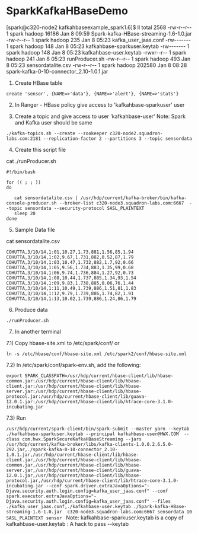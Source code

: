 # SparkKafkaHBaseDemo

[spark@c320-node2 kafkahbaseexample_spark1.6]$ ll
total 2568
-rw-r--r-- 1 spark hadoop   16186 Jan  8 09:59 Spark-kafka-HBase-streaming-1.6-1.0.jar
-rw-r--r-- 1 spark hadoop     235 Jan  8 05:23 kafka_user_jaas.conf
-rw------- 1 spark hadoop     148 Jan  8 05:23 kafkahbase-sparkuser.keytab
-rw------- 1 spark hadoop     148 Jan  8 05:23 kafkahbase-user.keytab
-rwxr--r-- 1 spark hadoop     241 Jan  8 05:23 runProducer.sh
-rw-r--r-- 1 spark hadoop     493 Jan  8 05:23 sensordatalite.csv
-rw-r--r-- 1 spark hadoop  202580 Jan  8 08:28 spark-kafka-0-10-connector_2.10-1.0.1.jar


1) Create HBase table
```
create 'sensor', {NAME=>'data'}, {NAME=>'alert'}, {NAME=>'stats'}
```
2) In Ranger - HBase policy give access to 'kafkahbase-sparkuser' user


3) Create a topic and give access to user 'kafkahbase-user'
Note: Spark and Kafka user should be same

```
./kafka-topics.sh --create --zookeeper c320-node2.squadron-labs.com:2181 --replication-factor 2 --partitions 3 --topic sensordata
```
4) Create this script file

cat ./runProducer.sh
```
#!/bin/bash

for (( ; ; ))
do

   cat sensordatalite.csv | /usr/hdp/current/kafka-broker/bin/kafka-console-producer.sh --broker-list c320-node3.squadron-labs.com:6667  --topic sensordata --security-protocol SASL_PLAINTEXT
   sleep 20
done
```


5) Sample Data file

cat sensordatalite.csv
```
COHUTTA,3/10/14,1:01,10.27,1.73,881,1.56,85,1.94
COHUTTA,3/10/14,1:02,9.67,1.731,882,0.52,87,1.79
COHUTTA,3/10/14,1:03,10.47,1.732,882,1.7,92,0.66
COHUTTA,3/10/14,1:05,9.56,1.734,883,1.35,99,0.68
COHUTTA,3/10/14,1:06,9.74,1.736,884,1.27,92,0.73
COHUTTA,3/10/14,1:08,10.44,1.737,885,1.34,93,1.54
COHUTTA,3/10/14,1:09,9.83,1.738,885,0.06,76,1.44
COHUTTA,3/10/14,1:11,10.49,1.739,886,1.51,81,1.83
COHUTTA,3/10/14,1:12,9.79,1.739,886,1.74,82,1.91
COHUTTA,3/10/14,1:13,10.02,1.739,886,1.24,86,1.79
```
6) Produce data
```
./runProducer.sh
```
7) In another terminal

7.1) Copy hbase-site.xml to /etc/spark/conf/  or
```
ln -s /etc/hbase/conf/hbase-site.xml /etc/spark2/conf/hbase-site.xml
```

7.2) In /etc/spark/conf/spark-env.sh, add the following:

```
export SPARK_CLASSPATH=/usr/hdp/current/hbase-client/lib/hbase-common.jar:/usr/hdp/current/hbase-client/lib/hbase-client.jar:/usr/hdp/current/hbase-client/lib/hbase-server.jar:/usr/hdp/current/hbase-client/lib/hbase-protocol.jar:/usr/hdp/current/hbase-client/lib/guava-12.0.1.jar:/usr/hdp/current/hbase-client/lib/htrace-core-3.1.0-incubating.jar
```

7.3) Run

```/usr/hdp/current/spark-client/bin/spark-submit --master yarn --keytab ./kafkahbase-sparkuser.keytab --principal kafkahbase-user@HWX.COM  --class com.hwx.SparkSecureKafkaHBaseStreaming --jars /usr/hdp/current/kafka-broker/libs/kafka-clients-1.0.0.2.6.5.0-292.jar,./spark-kafka-0-10-connector_2.10-1.0.1.jar,/usr/hdp/current/hbase-client/lib/hbase-client.jar,/usr/hdp/current/hbase-client/lib/hbase-common.jar,/usr/hdp/current/hbase-client/lib/hbase-server.jar,/usr/hdp/current/hbase-client/lib/guava-12.0.1.jar,/usr/hdp/current/hbase-client/lib/hbase-protocol.jar,/usr/hdp/current/hbase-client/lib/htrace-core-3.1.0-incubating.jar --conf spark.driver.extraJavaOptions="-Djava.security.auth.login.config=kafka_user_jaas.conf" --conf spark.executor.extraJavaOptions="-Djava.security.auth.login.config=kafka_user_jaas.conf" --files ./kafka_user_jaas.conf,./kafkahbase-user.keytab ./Spark-kafka-HBase-streaming-1.6-1.0.jar  c320-node3.squadron-labs.com:6667 sensordata 10 SASL_PLAINTEXT sensor ```
Note: kafkahbase-sparkuser.keytab is a copy of kafkahbase-user.keytab : A hack to pass  --keytab
